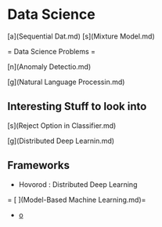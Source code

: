 # Data Science

[a](Sequential Dat.md)
[s](Mixture Model.md)


= Data Science Problems = 

[n](Anomaly Detectio.md)

[g](Natural Language Processin.md)

## Interesting Stuff to look into
[s](Reject Option in Classifier.md)

[g](Distributed Deep Learnin.md)

## Frameworks
* Hovorod : Distributed Deep Learning

= [ ](Model-Based Machine Learning.md)=

* [o](Pyr.md)
